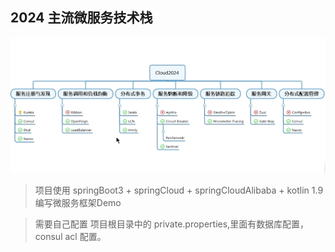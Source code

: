 ## 2024 主流微服务技术栈
![img.png](img.png)

> 项目使用 springBoot3 + springCloud + springCloudAlibaba + kotlin 1.9 编写微服务框架Demo 

> 需要自己配置 项目根目录中的 private.properties,里面有数据库配置， consul acl 配置。